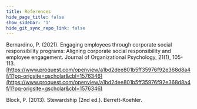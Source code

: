 ```yaml
---
title: References
hide_page_title: false
show_sidebar: '1'
hide_git_sync_repo_link: false
---
```


Bernardino, P. (2021). Engaging employees through corporate social responsibility programs: Aligning corporate social responsibility and employee engagement. Journal of Organizational Psychology, 21(1), 105-113. [https://www.proquest.com/openview/a1bd2dee801b5ff35976f92e368d8a4f/1?pq-origsite=gscholar&cbl=1576346](https://www.proquest.com/openview/a1bd2dee801b5ff35976f92e368d8a4f/1?pq-origsite=gscholar&cbl=1576346)

Block, P. (2013). Stewardship (2nd ed.). Berrett-Koehler.
